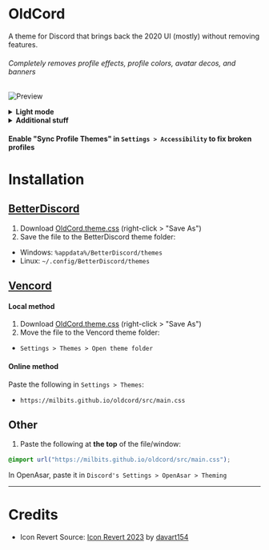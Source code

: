 # OldCord

A theme for Discord that brings back the 2020 UI (mostly) without removing features.

###### Completely removes profile effects, profile colors, avatar decos, and banners

![Preview](https://raw.githubusercontent.com/milbits/oldcord/master/.github/preview.webp)

<details> <summary><strong>Light mode</strong></summary>
<img src=https://raw.githubusercontent.com/milbits/oldcord/master/.github/previewLight.webp>

</details>

<details><summary><strong>Additional stuff</strong></summary>

| Name                                                                                                                                  | Description                              |
| ------------------------------------------------------------------------------------------------------------------------------------- | ---------------------------------------- |
| [Vencord's NoMosaic plugin](https://vencord.dev/plugins/NoMosaic)                                                                     | Restores the old image layout            |
| [Tanza3D's NoMosaic plugin (BetterDiscord)](https://github.com/KingGamingYT/discord-no-mosaic)                                        | Restores the old image layout            |
| [NoSuperReactions](https://github.com/xenrelle/Xens-BD-Dump/tree/main/plugins/NoSuperReactions)                                       | Removes super reactions                  |
| [OldFileUpload](https://github.com/xenrelle/Xens-BD-Dump/tree/main/plugins/OldFileUpload)                                             | Open the file picker with just one click |
| [hide-nitro-upselling](https://github.com/D3SOX/complementary-discord-theme/blob/master/hide-nitro-upselling.betterdiscord.theme.css) | Hides nitro ads, could cause lag                          |

#### Old Plead Emoji

In the custom CSS Tab on BD/Quick css file on Ven `(Settings > Vencord > Open quickcss file)`, copy-paste the following:

```css
@import url("https://milbits.github.io/oldcord/src/components/oldEmojis.css");
```

#### Old Context menu background

<img src=https://raw.githubusercontent.com/milbits/oldcord/master/.github/oldcontext.webp>

```css
@import url("https://milbits.github.io/oldcord/src/components/oldContext.css");
```

#### Show Profile Cosmetics

Shows things like banners again

```css
@import url("https://milbits.github.io/oldcord/src/components/showEffects.css");
```

Make sure that they're at the top of the file!

----

</details>

#### Enable "Sync Profile Themes" in `Settings > Accessibility` to fix broken profiles

# Installation

## [BetterDiscord](https://betterdiscord.app/)

1. Download [OldCord.theme.css](https://raw.githubusercontent.com/milbits/oldcord/main/OldCord.theme.css) (right-click > "Save As")
2. Save the file to the BetterDiscord theme folder:

- Windows: `%appdata%/BetterDiscord/themes`
- Linux: `~/.config/BetterDiscord/themes`

## [Vencord](https://github.com/Vendicated/Vencord)

#### Local method

1. Download [OldCord.theme.css](https://raw.githubusercontent.com/milbits/oldcord/main/OldCord.theme.css) (right-click > "Save As")
2. Move the file to the Vencord theme folder:

- `Settings > Themes > Open theme folder`

#### Online method

Paste the following in `Settings > Themes`:

- `https://milbits.github.io/oldcord/src/main.css`

## Other

1. Paste the following at **the top** of the file/window:

```css
@import url("https://milbits.github.io/oldcord/src/main.css");
```

In OpenAsar, paste it in `Discord's Settings > OpenAsar > Theming`

---

# Credits

- Icon Revert Source: [Icon Revert 2023](https://github.com/davart154/Icon-Revert-2023/) by [davart154](https://github.com/davart154)
